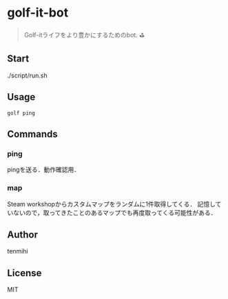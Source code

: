 # golf-it-bot

> Golf-itライフをより豊かにするためのbot.  :golf:

## Start

./script/run.sh

## Usage

```
golf ping
```

## Commands

### ping
pingを送る．動作確認用．

### map
Steam workshopからカスタムマップをランダムに1件取得してくる．
記憶していないので，取ってきたことのあるマップでも再度取ってくる可能性がある．

## Author

tenmihi

## License

MIT
